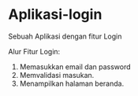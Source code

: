# Aplikasi-login
Sebuah Aplikasi dengan fitur Login 

Alur Fitur Login:
1. Memasukkan email dan password
2. Memvalidasi masukan.
3. Menampilkan halaman beranda.

